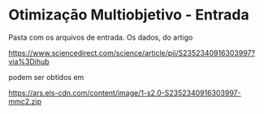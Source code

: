 # Otimização Multiobjetivo - Entrada

Pasta com os arquivos de entrada. Os dados, do artigo

https://www.sciencedirect.com/science/article/pii/S2352340916303997?via%3Dihub

podem ser obtidos em

https://ars.els-cdn.com/content/image/1-s2.0-S2352340916303997-mmc2.zip
